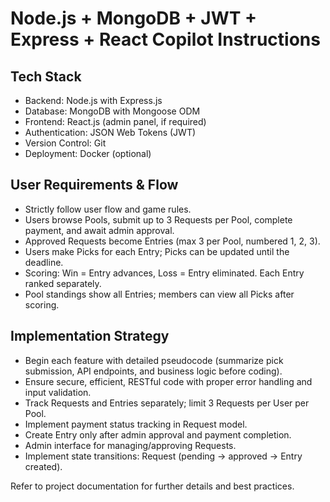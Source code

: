# Node.js + MongoDB + JWT + Express + React Copilot Instructions

## Tech Stack
- Backend: Node.js with Express.js
- Database: MongoDB with Mongoose ODM
- Frontend: React.js (admin panel, if required)
- Authentication: JSON Web Tokens (JWT)
- Version Control: Git
- Deployment: Docker (optional)

## User Requirements & Flow
- Strictly follow user flow and game rules.
- Users browse Pools, submit up to 3 Requests per Pool, complete payment, and await admin approval.
- Approved Requests become Entries (max 3 per Pool, numbered 1, 2, 3).
- Users make Picks for each Entry; Picks can be updated until the deadline.
- Scoring: Win = Entry advances, Loss = Entry eliminated. Each Entry ranked separately.
- Pool standings show all Entries; members can view all Picks after scoring.

## Implementation Strategy
- Begin each feature with detailed pseudocode (summarize pick submission, API endpoints, and business logic before coding).
- Ensure secure, efficient, RESTful code with proper error handling and input validation.
- Track Requests and Entries separately; limit 3 Requests per User per Pool.
- Implement payment status tracking in Request model.
- Create Entry only after admin approval and payment completion.
- Admin interface for managing/approving Requests.
- Implement state transitions: Request (pending → approved → Entry created).

Refer to project documentation for further details and best practices.
